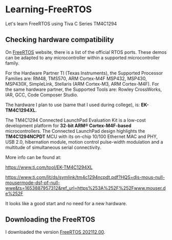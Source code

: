 # Learning-FreeRTOS
Let's learn FreeRTOS using Tiva C Series TM4C1294

## Checking hardware compatibility

On [FreeRTOS](https://www.freertos.org/RTOS_ports.html) website, there is a list of the official RTOS ports.  These demos can be adapted to any microcontroller within a supported microcontroller family. 

For the Hardware Partner TI (Texas Instruments), the 	Supported Processor Families are: RM48, TMS570, ARM Cortex-M4F MSP432, MSP430, MSP430X, SimpleLink, Stellaris (ARM Cortex-M3, ARM Cortex-M4F). For the same hardware partner, the Supported Tools are: Rowley CrossWorks, IAR, GCC, Code Composer Studio.

The hardware I plan to use (same that I used during college), is: **EK-TM4C1294XL**.

  The TM4C1294 Connected LaunchPad Evaluation Kit is a low-cost development platform for **32-bit ARM® Cortex-M4F-based** microcontrollers. The Connected LaunchPad design     highlights the **TM4C1294NCPDT** MCU with its on-chip 10/100 Ethernet MAC and PHY, USB 2.0, hibernation module, motion control pulse-width modulation and a multitude of simultaneous serial connectivity.

More info can be found at:

https://www.ti.com/tool/EK-TM4C1294XL

https://www.ti.com/lit/ds/symlink/tm4c1294ncpdt.pdf?HQS=dis-mous-null-mousermode-dsf-pf-null-wwe&ts=1653887957312&ref_url=https%253A%252F%252Fwww.mouser.de%252F

It looks like a good start and no need for a new hardware.

## Downloading the FreeRTOS

I downloaded the version [FreeRTOS 202112.00](https://www.freertos.org/a00104.html).
